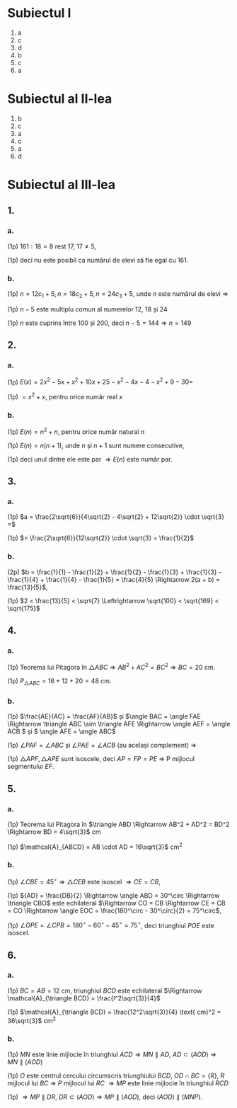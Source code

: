 # Subiectul I

1. a
2. c
3. d
4. b
5. c
6. a

# Subiectul al II-lea

1. b
2. c
3. a
4. c
5. a
6. d

# Subiectul al III-lea

## 1.

### a.

(1p) $161 : 18 = 8$ rest $17$, $17 \neq 5$,

(1p) deci nu este posibil ca numărul de elevi să fie egal cu $161$.

### b.

(1p) $n = 12c_1 + 5, n = 18c_2 + 5, n = 24c_3 + 5$, unde $n$ este numărul de elevi $\Rightarrow$

(1p) $n - 5$ este multiplu comun al numerelor $12$, $18$ și $24$

(1p) $n$ este cuprins între $100$ și $200$, deci $n - 5 = 144 \Rightarrow n = 149$

## 2.

### a.

(1p) $E(x) = 2x^2 - 5x + x^2 + 10x + 25 - x^2 - 4x - 4 - x^2 + 9 - 30 =$

(1p) $= x^2 + x$, pentru orice număr real $x$

### b.

(1p) $E(n) = n^2 + n$, pentru orice număr natural $n$

(1p) $E(n) = n(n + 1)$, unde $n$ și $n + 1$ sunt numere consecutive,

(1p) deci unul dintre ele este par $\Rightarrow E(n)$ este număr par.

## 3.

### a.

(1p) $a = \frac{2\sqrt{6}}{4\sqrt{2} - 4\sqrt{2} + 12\sqrt{2}} \cdot \sqrt{3} =$

(1p) $= \frac{2\sqrt{6}}{12\sqrt{2}} \cdot \sqrt{3} = \frac{1}{2}$

### b.

(2p) $b = \frac{1}{1} - \frac{1}{2} + \frac{1}{2} - \frac{1}{3} + \frac{1}{3} - \frac{1}{4} + \frac{1}{4} - \frac{1}{5} = \frac{4}{5} \Rightarrow 2(a + b) = \frac{13}{5}$,

(1p) $2 < \frac{13}{5} < \sqrt{7} \Leftrightarrow \sqrt{100} < \sqrt{169} < \sqrt{175}$

## 4.

### a.

(1p) Teorema lui Pitagora în $\triangle ABC \Rightarrow AB^2 + AC^2 = BC^2 \Rightarrow BC = 20$ cm.

(1p) $P_{\triangle ABC} = 16 + 12 + 20 = 48$ cm.

### b.

(1p) $\frac{AE}{AC} = \frac{AF}{AB}$ și $\angle BAC = \angle FAE \Rightarrow \triangle ABC \sim \triangle AFE \Rightarrow \angle AEF = \angle ACB $ și $ \angle AFE = \angle ABC$

(1p) $\angle PAF = \angle ABC$ și $\angle PAE = \angle ACB$ (au același complement) $\Rightarrow$

(1p) $\triangle APF, \triangle APE$ sunt isoscele, deci $AP = FP = PE$ $\Rightarrow$ P mijlocul segmentului $EF$.

## 5.

### a.

(1p) Teorema lui Pitagora în $\triangle ABD \Rightarrow AB^2 + AD^2 = BD^2 \Rightarrow BD = 4\sqrt{3}$ cm

(1p) $\mathcal{A}_{ABCD} = AB \cdot AD = 16\sqrt{3}$ cm$^2$

### b.

(1p) $\angle CBE = 45^\circ \Rightarrow \triangle CEB$ este isoscel $\Rightarrow CE = CB$,

(1p) ${AD} = \frac{DB}{2} \Rightarrow \angle ABD = 30^\circ \Rightarrow \triangle CBO$ este echilateral $\Rightarrow CO = CB \Rightarrow CE = CB = CO \Rightarrow \angle EOC = \frac{180^\circ - 30^\circ}{2} = 75^\circ$,

(1p) $\angle OPE = \angle CPB = 180^\circ - 60^\circ - 45^\circ = 75^\circ$, deci triunghiul $POE$ este isoscel.

## 6.

### a.

(1p) $BC = AB = 12$ cm, triunghiul $BCD$ este echilateral $\Rightarrow \mathcal{A}_{\triangle BCD} = \frac{l^2\sqrt{3}}{4}$

(1p) $\mathcal{A}_{\triangle BCD} = \frac{12^2\sqrt{3}}{4} \text{ cm}^2 = 36\sqrt{3}$ cm$^2$

### b.

(1p) $MN$ este linie mijlocie în triunghiul $ACD \Rightarrow MN \parallel AD$, $AD \subset (AOD) \Rightarrow MN \parallel (AOD)$

(1p) $O$ este centrul cercului circumscris triunghiului $BCD$, $OD \cap BC = \{R\}$, $R$ mijlocul lui $BC$ $\Rightarrow$ $P$ mijlocul lui $RC$ $\Rightarrow MP$ este linie mijlocie în triunghiul $RCD$

(1p) $\Rightarrow MP \parallel DR$, $DR \subset (AOD) \Rightarrow MP \parallel (AOD)$, deci $(AOD) \parallel (MNP)$.
